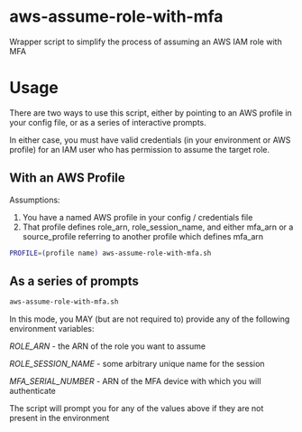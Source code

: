 # aws-assume-role-with-mfa
Wrapper script to simplify the process of assuming an AWS IAM role with MFA

# Usage

There are two ways to use this script, either by pointing to an AWS profile in your config file, or as a series of interactive prompts.

In either case, you must have valid credentials (in your environment or AWS profile) for an IAM user who has permission to assume the target role.

## With an AWS Profile

Assumptions:
1. You have a named AWS profile in your config / credentials file
2. That profile defines role_arn, role_session_name, and either mfa_arn or a source_profile referring to another profile which defines mfa_arn

```bash
PROFILE=(profile name) aws-assume-role-with-mfa.sh
```
## As a series of prompts

```bash
aws-assume-role-with-mfa.sh
```

In this mode, you MAY (but are not required to) provide any of the following environment variables:

*ROLE_ARN* - the ARN of the role you want to assume

*ROLE_SESSION_NAME* - some arbitrary unique name for the session

*MFA_SERIAL_NUMBER* - ARN of the MFA device with which you will authenticate


The script will prompt you for any of the values above if they are not present in the environment

